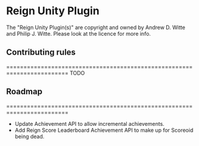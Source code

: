Reign Unity Plugin
==================

The "Reign Unity Plugin(s)" are copyright and owned by Andrew D. Witte and Philip J. Witte.
Please look at the licence for more info.

Contributing rules
--------
========================================================================
TODO

Roadmap
--------
========================================================================
- Update Achievement API to allow incremental achievements.
- Add Reign Score Leaderboard Achievement API to make up for Scoreoid being dead.